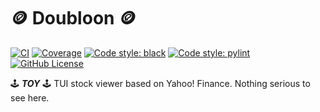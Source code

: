 # :coin: Doubloon :coin:

[![CI](https://github.com/joce/doubloon/actions/workflows/ci.yml/badge.svg)](https://github.com/joce/doubloon/actions/workflows/ci.yml)
[![Coverage](https://codecov.io/gh/joce/doubloon/graph/badge.svg)](https://codecov.io/gh/joce/doubloon)
[![Code style: black](https://img.shields.io/badge/code%20style-black-000000.svg)](https://github.com/psf/black)
[![Code style: pylint](https://img.shields.io/badge/linting-pylint-yellowgreen)](https://github.com/pylint-dev/pylint)
[![GitHub License](https://img.shields.io/github/license/joce/doubloon)](https://github.com/joce/doubloon/LICENSE)

:joystick: **_TOY_** :joystick: TUI stock viewer based on Yahoo! Finance. Nothing serious to see here.
